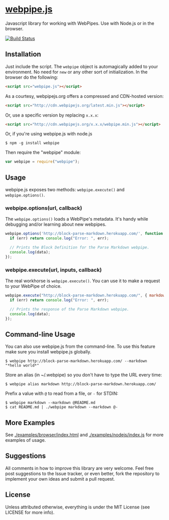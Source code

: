 # [webpipe.js](https://github.com/webpipes/webpipe.js)

Javascript library for working with WebPipes. Use with Node.js or in the browser.

[![Build Status](https://travis-ci.org/webpipes/webpipe.js.png?branch=master)](https://travis-ci.org/webpipes/webpipe.js)

## Installation

Just include the script. The `webpipe` object is automagically added to your environment. No need for `new` or any other sort of initialization. In the browser do the following:

``` html
<script src="webpipe.js"></script>
```

As a courtesy, webpipejs.org offers a compressed and CDN-hosted version:

 ``` html
<script src="http://cdn.webpipejs.org/latest.min.js"></script>
```

Or, use a specific version by replacing <code>x.x.x</code>:

 ``` html
<script src="http://cdn.webpipejs.org/x.x.x/webpipe.min.js"></script>
```

Or, if you're using webpipe.js with node.js

	$ npm -g install webpipe

Then require the "webpipe" module:

``` javascript
var webpipe = require("webpipe");
```

## Usage

webpipe.js exposes two methods: `webpipe.execute()` and `webpipe.options()`. 

### webpipe.options(url, callback)

The `webpipe.options()` loads a WebPipe's metadata. It's handy while debugging and/or learning about new webpipes.

``` javascript
webpipe.options('http://block-parse-markdown.herokuapp.com/', function (err, data) {
  if (err) return console.log("Error: ", err);

  // Prints the Block Definition for the Parse Markdown webpipe.
  console.log(data);
});
``` 

### webpipe.execute(url, inputs, callback)

The real workhorse is `webpipe.execute()`. You can use it to make a request to your WebPipe of choice.

``` javascript
webpipe.execute("http://block-parse-markdown.herokuapp.com/", { markdown: "*hello world*" }, function (err, data) {
  if (err) return console.log("Error: ", err);

  // Prints the response of the Parse Markdown webpipe.
  console.log(data);
});
``` 

## Command-line Usage 

You can also use webpipe.js from the command-line. To use this feature make sure you install webpipe.js globally. 

	$ webpipe http://block-parse-markdown.herokuapp.com/ --markdown "*hello world*"

Store an alias (in ~/.webpipe) so you don't have to type the URL every time:

	$ webpipe alias markdown http://block-parse-markdown.herokuapp.com/

Prefix a value with `@` to read from a file, or `-` for STDIN:

	$ webpipe markdown --markdown @README.md
	$ cat README.md | ./webpipe markdown --markdown @-

## More Examples

See [./examples/browser/index.html](https://github.com/webpipes/webpipe.js/blob/master/examples/browser/index.html) and [./examples/nodejs/index.js](https://github.com/webpipes/webpipe.js/blob/master/examples/nodejs/index.js) for more examples of usage.

## Suggestions

All comments in how to improve this library are very welcome. Feel free post suggestions to the Issue tracker, or even better, fork the repository to implement your own ideas and submit a pull request.

## License

Unless attributed otherwise, everything is under the MIT License (see LICENSE for more info).
